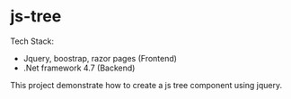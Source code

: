 # js-tree

Tech Stack:
* Jquery, boostrap, razor pages (Frontend)
* .Net framework 4.7 (Backend)

This project demonstrate how to create a js tree component using jquery.
